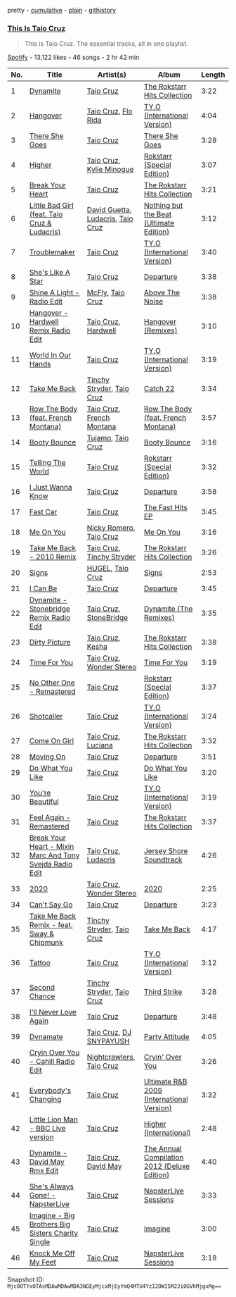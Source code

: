 pretty - [cumulative](/playlists/cumulative/37i9dQZF1DZ06evO40DPwJ.md) - [plain](/playlists/plain/37i9dQZF1DZ06evO40DPwJ) - [githistory](https://github.githistory.xyz/mackorone/spotify-playlist-archive/blob/main/playlists/plain/37i9dQZF1DZ06evO40DPwJ)

### [This Is Taio Cruz](https://open.spotify.com/playlist/37i9dQZF1DZ06evO40DPwJ)

> This is Taio Cruz\. The essential tracks, all in one playlist.

[Spotify](https://open.spotify.com/user/spotify) - 13,122 likes - 46 songs - 2 hr 42 min

| No. | Title | Artist(s) | Album | Length |
|---|---|---|---|---|
| 1 | [Dynamite](https://open.spotify.com/track/2CEgGE6aESpnmtfiZwYlbV) | [Taio Cruz](https://open.spotify.com/artist/6MF9fzBmfXghAz953czmBC) | [The Rokstarr Hits Collection](https://open.spotify.com/album/0eGvq1J5Ke7VlLLOYIlY4k) | 3:22 |
| 2 | [Hangover](https://open.spotify.com/track/5pmL3RzOy3IvGFaSDi4hZL) | [Taio Cruz](https://open.spotify.com/artist/6MF9fzBmfXghAz953czmBC), [Flo Rida](https://open.spotify.com/artist/0jnsk9HBra6NMjO2oANoPY) | [TY.O \(International Version\)](https://open.spotify.com/album/0TjgUvNEDN2PegfZVkoggi) | 4:04 |
| 3 | [There She Goes](https://open.spotify.com/track/5tmuKTnfayZkjDlukTz3vT) | [Taio Cruz](https://open.spotify.com/artist/6MF9fzBmfXghAz953czmBC) | [There She Goes](https://open.spotify.com/album/6lIsiWfNLzYcGQE6FmwJwt) | 3:28 |
| 4 | [Higher](https://open.spotify.com/track/6AxCr5G75R5rqyNCYWVpTo) | [Taio Cruz](https://open.spotify.com/artist/6MF9fzBmfXghAz953czmBC), [Kylie Minogue](https://open.spotify.com/artist/4RVnAU35WRWra6OZ3CbbMA) | [Rokstarr \(Special Edition\)](https://open.spotify.com/album/3h80tQ7iMvnWIE7EdtRhEm) | 3:07 |
| 5 | [Break Your Heart](https://open.spotify.com/track/7ElF5zxOwYP4qVSWVvse3W) | [Taio Cruz](https://open.spotify.com/artist/6MF9fzBmfXghAz953czmBC) | [The Rokstarr Hits Collection](https://open.spotify.com/album/0eGvq1J5Ke7VlLLOYIlY4k) | 3:21 |
| 6 | [Little Bad Girl \(feat\. Taio Cruz & Ludacris\)](https://open.spotify.com/track/55VzNhbcf0Gxf6qRCUAV01) | [David Guetta](https://open.spotify.com/artist/1Cs0zKBU1kc0i8ypK3B9ai), [Ludacris](https://open.spotify.com/artist/3ipn9JLAPI5GUEo4y4jcoi), [Taio Cruz](https://open.spotify.com/artist/6MF9fzBmfXghAz953czmBC) | [Nothing but the Beat \(Ultimate Edition\)](https://open.spotify.com/album/4bTjdxhRRUiWfwj200f9Kl) | 3:12 |
| 7 | [Troublemaker](https://open.spotify.com/track/60Qa4MfNC1dgVfuDF6rgMS) | [Taio Cruz](https://open.spotify.com/artist/6MF9fzBmfXghAz953czmBC) | [TY.O \(International Version\)](https://open.spotify.com/album/0TjgUvNEDN2PegfZVkoggi) | 3:40 |
| 8 | [She's Like A Star](https://open.spotify.com/track/7KBwU1bouDcULSjHjpdoFb) | [Taio Cruz](https://open.spotify.com/artist/6MF9fzBmfXghAz953czmBC) | [Departure](https://open.spotify.com/album/2j6ELt08ZpDnHJWJsr4Cpp) | 3:38 |
| 9 | [Shine A Light \- Radio Edit](https://open.spotify.com/track/5potQQ4p1E51003y375eVC) | [McFly](https://open.spotify.com/artist/47izDDvtOxxz3FzHYuUptd), [Taio Cruz](https://open.spotify.com/artist/6MF9fzBmfXghAz953czmBC) | [Above The Noise](https://open.spotify.com/album/0PktNBv5Cem8XPnhkubCjR) | 3:38 |
| 10 | [Hangover \- Hardwell Remix Radio Edit](https://open.spotify.com/track/63fyL7QZ1vhGZzZ9G56rcp) | [Taio Cruz](https://open.spotify.com/artist/6MF9fzBmfXghAz953czmBC), [Hardwell](https://open.spotify.com/artist/6BrvowZBreEkXzJQMpL174) | [Hangover \(Remixes\)](https://open.spotify.com/album/6yNFJz8Gy8E7ZR6ERc9nEa) | 3:10 |
| 11 | [World In Our Hands](https://open.spotify.com/track/79xJXZeudmfMq4ay9yCFGd) | [Taio Cruz](https://open.spotify.com/artist/6MF9fzBmfXghAz953czmBC) | [TY.O \(International Version\)](https://open.spotify.com/album/0TjgUvNEDN2PegfZVkoggi) | 3:19 |
| 12 | [Take Me Back](https://open.spotify.com/track/4TdrHKdMJYlKDuPBenJomu) | [Tinchy Stryder](https://open.spotify.com/artist/7h2Y48bG543JDzEed383cx), [Taio Cruz](https://open.spotify.com/artist/6MF9fzBmfXghAz953czmBC) | [Catch 22](https://open.spotify.com/album/768phjrQ22pDyr1oQoW0bY) | 3:34 |
| 13 | [Row The Body \(feat\. French Montana\)](https://open.spotify.com/track/5qmR4IEKBUpgPa14pGuWuS) | [Taio Cruz](https://open.spotify.com/artist/6MF9fzBmfXghAz953czmBC), [French Montana](https://open.spotify.com/artist/6vXTefBL93Dj5IqAWq6OTv) | [Row The Body \(feat\. French Montana\)](https://open.spotify.com/album/0SK5cDgoWVerVQbHne2epR) | 3:57 |
| 14 | [Booty Bounce](https://open.spotify.com/track/53TfXXQXVXUX7FvifN6ZZX) | [Tujamo](https://open.spotify.com/artist/2vVNxGBvKRQMWwI5c8KmYh), [Taio Cruz](https://open.spotify.com/artist/6MF9fzBmfXghAz953czmBC) | [Booty Bounce](https://open.spotify.com/album/42n9ah7zuBftx5C0X09Xhs) | 3:16 |
| 15 | [Telling The World](https://open.spotify.com/track/42AcnfPuSV3i6iWA0OfwTw) | [Taio Cruz](https://open.spotify.com/artist/6MF9fzBmfXghAz953czmBC) | [Rokstarr \(Special Edition\)](https://open.spotify.com/album/7CCqoU4oEIV3bSLm75IL5n) | 3:32 |
| 16 | [I Just Wanna Know](https://open.spotify.com/track/4k4ATqsMCM50atR4B8Q1m9) | [Taio Cruz](https://open.spotify.com/artist/6MF9fzBmfXghAz953czmBC) | [Departure](https://open.spotify.com/album/2j6ELt08ZpDnHJWJsr4Cpp) | 3:58 |
| 17 | [Fast Car](https://open.spotify.com/track/6aj2PLLML1AF6Ja9tfULCk) | [Taio Cruz](https://open.spotify.com/artist/6MF9fzBmfXghAz953czmBC) | [The Fast Hits EP](https://open.spotify.com/album/5whYqJlJ87Zuyv665iZRZc) | 3:45 |
| 18 | [Me On You](https://open.spotify.com/track/3nD6hpOexPDS1LHtoL7bPM) | [Nicky Romero](https://open.spotify.com/artist/5ChF3i92IPZHduM7jN3dpg), [Taio Cruz](https://open.spotify.com/artist/6MF9fzBmfXghAz953czmBC) | [Me On You](https://open.spotify.com/album/59rLZXhHthZStCJJbn1Rme) | 3:16 |
| 19 | [Take Me Back \- 2010 Remix](https://open.spotify.com/track/0ZnimFEb14Ciz5dvQJAQ3k) | [Taio Cruz](https://open.spotify.com/artist/6MF9fzBmfXghAz953czmBC), [Tinchy Stryder](https://open.spotify.com/artist/7h2Y48bG543JDzEed383cx) | [The Rokstarr Hits Collection](https://open.spotify.com/album/0eGvq1J5Ke7VlLLOYIlY4k) | 3:26 |
| 20 | [Signs](https://open.spotify.com/track/3bOoVnf3pItMfU5PMossd9) | [HUGEL](https://open.spotify.com/artist/5PlfkPxwCpRRWQJBxCa0By), [Taio Cruz](https://open.spotify.com/artist/6MF9fzBmfXghAz953czmBC) | [Signs](https://open.spotify.com/album/0iimd0kXrAa4g8wJ7piCXq) | 2:53 |
| 21 | [I Can Be](https://open.spotify.com/track/49YfIDm5WBGKyUxL8Vt5FV) | [Taio Cruz](https://open.spotify.com/artist/6MF9fzBmfXghAz953czmBC) | [Departure](https://open.spotify.com/album/2j6ELt08ZpDnHJWJsr4Cpp) | 3:45 |
| 22 | [Dynamite \- Stonebridge Remix Radio Edit](https://open.spotify.com/track/3woqA7BkmDe9ROuGkqo7WT) | [Taio Cruz](https://open.spotify.com/artist/6MF9fzBmfXghAz953czmBC), [StoneBridge](https://open.spotify.com/artist/1jpQ5Xepnpx5YAqKQITP4A) | [Dynamite \(The Remixes\)](https://open.spotify.com/album/1QIRKG66PdTq9PKf7ooDQA) | 3:35 |
| 23 | [Dirty Picture](https://open.spotify.com/track/00qyVgLK2j92HYoFaNCnVD) | [Taio Cruz](https://open.spotify.com/artist/6MF9fzBmfXghAz953czmBC), [Kesha](https://open.spotify.com/artist/6LqNN22kT3074XbTVUrhzX) | [The Rokstarr Hits Collection](https://open.spotify.com/album/0eGvq1J5Ke7VlLLOYIlY4k) | 3:38 |
| 24 | [Time For You](https://open.spotify.com/track/5INdME9pj1dzHgHaQDIuwY) | [Taio Cruz](https://open.spotify.com/artist/6MF9fzBmfXghAz953czmBC), [Wonder Stereo](https://open.spotify.com/artist/4P2qfdEHx0ObXclFvHh1fn) | [Time For You](https://open.spotify.com/album/72J1dmhoEB2IFkRLMP5ZAR) | 3:19 |
| 25 | [No Other One \- Remastered](https://open.spotify.com/track/5kcgBrYujE674rAnACCNkM) | [Taio Cruz](https://open.spotify.com/artist/6MF9fzBmfXghAz953czmBC) | [Rokstarr \(Special Edition\)](https://open.spotify.com/album/3h80tQ7iMvnWIE7EdtRhEm) | 3:37 |
| 26 | [Shotcaller](https://open.spotify.com/track/0lDKFNICklCakXQibsADpK) | [Taio Cruz](https://open.spotify.com/artist/6MF9fzBmfXghAz953czmBC) | [TY.O \(International Version\)](https://open.spotify.com/album/0TjgUvNEDN2PegfZVkoggi) | 3:24 |
| 27 | [Come On Girl](https://open.spotify.com/track/5Ej3OcVHAwIMVwiLo0broE) | [Taio Cruz](https://open.spotify.com/artist/6MF9fzBmfXghAz953czmBC), [Luciana](https://open.spotify.com/artist/4ugGMtXC28CVR5hlYJy9wV) | [The Rokstarr Hits Collection](https://open.spotify.com/album/0eGvq1J5Ke7VlLLOYIlY4k) | 3:32 |
| 28 | [Moving On](https://open.spotify.com/track/1Go2VujfXEVvJ0eZ1cMrIU) | [Taio Cruz](https://open.spotify.com/artist/6MF9fzBmfXghAz953czmBC) | [Departure](https://open.spotify.com/album/2j6ELt08ZpDnHJWJsr4Cpp) | 3:51 |
| 29 | [Do What You Like](https://open.spotify.com/track/1Tv1NuaM2jnCrGUE1cVaG6) | [Taio Cruz](https://open.spotify.com/artist/6MF9fzBmfXghAz953czmBC) | [Do What You Like](https://open.spotify.com/album/04zgNiSQl0PiOG85BNHwFP) | 3:20 |
| 30 | [You're Beautiful](https://open.spotify.com/track/4E8dV8dmrt8bz6sTV6tKF6) | [Taio Cruz](https://open.spotify.com/artist/6MF9fzBmfXghAz953czmBC) | [TY.O \(International Version\)](https://open.spotify.com/album/0TjgUvNEDN2PegfZVkoggi) | 3:19 |
| 31 | [Feel Again \- Remastered](https://open.spotify.com/track/0SDV4Wvg7q19B2dQwAv2HB) | [Taio Cruz](https://open.spotify.com/artist/6MF9fzBmfXghAz953czmBC) | [The Rokstarr Hits Collection](https://open.spotify.com/album/0eGvq1J5Ke7VlLLOYIlY4k) | 3:37 |
| 32 | [Break Your Heart \- Mixin Marc And Tony Svejda Radio Edit](https://open.spotify.com/track/4mVtx1WO9DmJDrYoTC17Nf) | [Taio Cruz](https://open.spotify.com/artist/6MF9fzBmfXghAz953czmBC), [Ludacris](https://open.spotify.com/artist/3ipn9JLAPI5GUEo4y4jcoi) | [Jersey Shore Soundtrack](https://open.spotify.com/album/4tDWS8dQ6CZWysamjY9eDX) | 4:26 |
| 33 | [2020](https://open.spotify.com/track/0u39yW18Oo0pURg5XrtSOv) | [Taio Cruz](https://open.spotify.com/artist/6MF9fzBmfXghAz953czmBC), [Wonder Stereo](https://open.spotify.com/artist/4P2qfdEHx0ObXclFvHh1fn) | [2020](https://open.spotify.com/album/1ZlOVBJe134G0mm1N9eIf9) | 2:25 |
| 34 | [Can't Say Go](https://open.spotify.com/track/1ys0QvZtGmKK1A9gNYIoBU) | [Taio Cruz](https://open.spotify.com/artist/6MF9fzBmfXghAz953czmBC) | [Departure](https://open.spotify.com/album/2j6ELt08ZpDnHJWJsr4Cpp) | 3:23 |
| 35 | [Take Me Back Remix \- feat\. Sway & Chipmunk](https://open.spotify.com/track/4MqsdeW1195zZVaMDSWbvj) | [Tinchy Stryder](https://open.spotify.com/artist/7h2Y48bG543JDzEed383cx), [Taio Cruz](https://open.spotify.com/artist/6MF9fzBmfXghAz953czmBC) | [Take Me Back](https://open.spotify.com/album/0AGt9wI36usQYCNSTd0aQK) | 4:17 |
| 36 | [Tattoo](https://open.spotify.com/track/6n1kUdwc699rJD3A7sBKqb) | [Taio Cruz](https://open.spotify.com/artist/6MF9fzBmfXghAz953czmBC) | [TY.O \(International Version\)](https://open.spotify.com/album/0TjgUvNEDN2PegfZVkoggi) | 3:12 |
| 37 | [Second Chance](https://open.spotify.com/track/0vsKn0USf81XicoIV9XZ0P) | [Tinchy Stryder](https://open.spotify.com/artist/7h2Y48bG543JDzEed383cx), [Taio Cruz](https://open.spotify.com/artist/6MF9fzBmfXghAz953czmBC) | [Third Strike](https://open.spotify.com/album/2FpLsBqaonzdN5GrpQIZmJ) | 3:28 |
| 38 | [I'll Never Love Again](https://open.spotify.com/track/5PmRkzt9g5o3GXqWgl12ES) | [Taio Cruz](https://open.spotify.com/artist/6MF9fzBmfXghAz953czmBC) | [Departure](https://open.spotify.com/album/2j6ELt08ZpDnHJWJsr4Cpp) | 3:48 |
| 39 | [Dynamate](https://open.spotify.com/track/3ie62ykCa9eFGM3LBK8gDS) | [Taio Cruz](https://open.spotify.com/artist/6MF9fzBmfXghAz953czmBC), [DJ SNYPAYUSH](https://open.spotify.com/artist/4fR7R8Wats33udr7iae2Xr) | [Party Attitude](https://open.spotify.com/album/6tJ0Cy3DitXaUQh6TB1Y9w) | 4:05 |
| 40 | [Cryin Over You \- Cahill Radio Edit](https://open.spotify.com/track/0i3P2LfQQSY3mlPwfWoUUQ) | [Nightcrawlers](https://open.spotify.com/artist/1gALaWbNDnwS2ECV09sn2A), [Taio Cruz](https://open.spotify.com/artist/6MF9fzBmfXghAz953czmBC) | [Cryin' Over You](https://open.spotify.com/album/2rLPwr80ovNo3pYh0hNY0h) | 3:26 |
| 41 | [Everybody's Changing](https://open.spotify.com/track/6bRHHbM9mxFakL8gcDUUmG) | [Taio Cruz](https://open.spotify.com/artist/6MF9fzBmfXghAz953czmBC) | [Ultimate R&B 2009 \(International Version\)](https://open.spotify.com/album/4meVJvSnundOZ4jYKl2aYm) | 3:32 |
| 42 | [Little Lion Man \- BBC Live version](https://open.spotify.com/track/4VyOgFuAwUhYLFcRWWfZ7W) | [Taio Cruz](https://open.spotify.com/artist/6MF9fzBmfXghAz953czmBC) | [Higher \(International\)](https://open.spotify.com/album/5yUpgiR2rtjl8mLBamdDyY) | 2:48 |
| 43 | [Dynamite \- David May Rmx Edit](https://open.spotify.com/track/6akJJXxULYRHdtiaOOOIxe) | [Taio Cruz](https://open.spotify.com/artist/6MF9fzBmfXghAz953czmBC), [David May](https://open.spotify.com/artist/5d0rLXoTGxF0XzX88MTKeK) | [The Annual Compilation 2012 \(Deluxe Edition\)](https://open.spotify.com/album/2SV2xl020G040bP0DVM4y3) | 4:40 |
| 44 | [She's Always Gone! \- NapsterLive](https://open.spotify.com/track/2kfko5FM1exgSB3JoaNZNs) | [Taio Cruz](https://open.spotify.com/artist/6MF9fzBmfXghAz953czmBC) | [NapsterLive Sessions](https://open.spotify.com/album/2Ba60UFtuZrNWu4KLgQQpW) | 3:33 |
| 45 | [Imagine \- Big Brothers Big Sisters Charity Single](https://open.spotify.com/track/1YPrvXgBooolvvFZG8Mk7p) | [Taio Cruz](https://open.spotify.com/artist/6MF9fzBmfXghAz953czmBC) | [Imagine](https://open.spotify.com/album/0eGpcYy98DaVtXiJh44tdj) | 3:00 |
| 46 | [Knock Me Off My Feet](https://open.spotify.com/track/4tQ6lDCuP8wSL4Kmp60e3q) | [Taio Cruz](https://open.spotify.com/artist/6MF9fzBmfXghAz953czmBC) | [NapsterLive Sessions](https://open.spotify.com/album/2Ba60UFtuZrNWu4KLgQQpW) | 3:18 |

Snapshot ID: `Mjc0OTYxOTAsMDAwMDAwMDA3NGEyMjcxMjEyYmQ4MTU4YzI2OWI5M2JiOGVhMjgxMg==`
